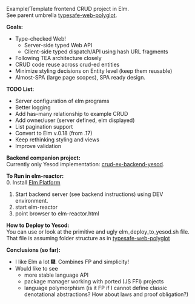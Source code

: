 Example/Template frontend CRUD project in Elm.  
See parent umbrella [typesafe-web-polyglot](https://github.com/rpeszek/typesafe-web-polyglot.git).

__Goals:__
* Type-checked Web!
   * Server-side typed Web API
   * Client-side typed dispatch/API using hash URL fragments
* Following TEA architecture closely
* CRUD code reuse across crud-ed entities
* Minimize styling decisions on Entity level (keep them reusable)
* Almost-SPA (large page scopes), SPA ready design.

__TODO List:__  
* Server configuration of elm programs
* Better logging
* Add has-many relationship to example CRUD
* Add owner/user (server defined, elm displayed)
* List pagination support
* Convert to Elm v.0.18 (from .17)
* Keep rethinking styling and views
* Improve validation

__Backend companion project:__  
Currently only Yesod implementation: [crud-ex-backend-yesod](https://github.com/rpeszek/crud-ex-backend-yesod.git).

__To Run in elm-reactor:__  
0. Install [Elm Platform](http://elm-lang.org/)  
1. Start backend server (see backend instructions) using DEV environment.
2. start elm-reactor
3. point browser to elm-reactor.html 

__How to Deploy to Yesod:__  
You can use or look at the primitive and ugly elm_deploy_to_yesod.sh file.
That file is assuming folder structure as in [typesafe-web-polyglot](https://github.com/rpeszek/typesafe-web-polyglot.git) 

__Conclusions (so far):__

* I like Elm a lot :fireworks:. Combines FP and simplicity!
* Would like to see 
   * more stable language API
   * package manager working with ported (JS FFI) projects
   * language polymorphism (is it FP if I cannot define classic denotational abstractions? How about laws and proof obligation?) 
